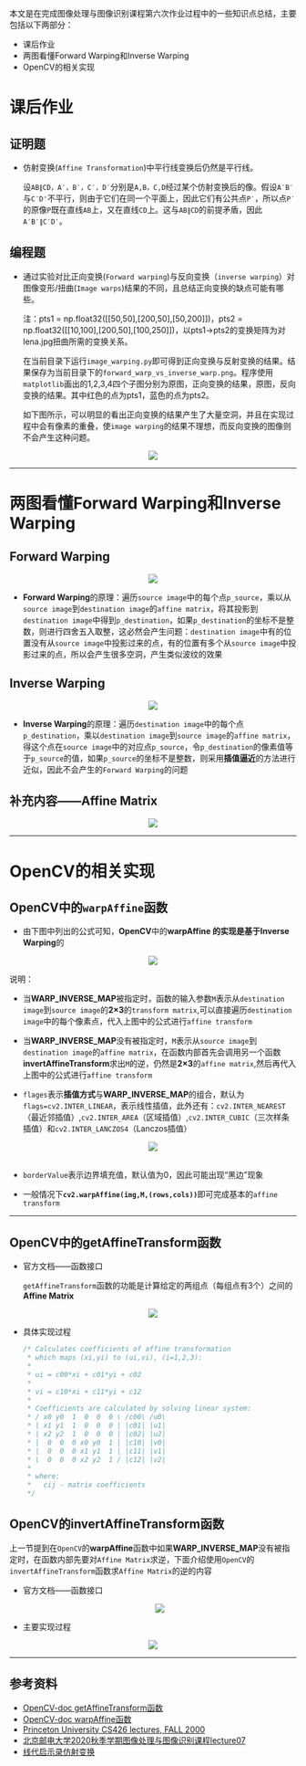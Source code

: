 本文是在完成图像处理与图像识别课程第六次作业过程中的一些知识点总结，主要包括以下两部分：

- 课后作业
- 两图看懂Forward Warping和Inverse Warping
- OpenCV的相关实现


# 课后作业

## 证明题

* 仿射变换(`Affine Transformation`)中平行线变换后仍然是平行线。

  设`AB∥CD，A′，B′，C′，D′`分别是`A,B，C,D`经过某个仿射变换后的像。假设`A′B′`与`C′D'`不平行，则由于它们在同一个平面上，因此它们有公共点`P′`，所以点`P′`的原像`P`既在直线`AB`上，又在直线`CD`上。这与`AB∥CD`的前提矛盾，因此`A′B′∥C′D′`。

## 编程题

* 通过实验对比正向变换(`Forward warping`)与反向变换（`inverse warping`）对图像变形/扭曲(`Image warps`)结果的不同，且总结正向变换的缺点可能有哪些。

  注：pts1 = np.float32([[50,50],[200,50],[50,200]])，pts2 = np.float32([[10,100],[200,50],[100,250]])，以pts1->pts2的变换矩阵为对lena.jpg扭曲所需的变换关系。

  

  在当前目录下运行`image_warping.py`即可得到正向变换与反射变换的结果。结果保存为当前目录下的`forward_warp_vs_inverse_warp.png`。程序使用`matplotlib`画出的1,2,3,4四个子图分别为原图，正向变换的结果，原图，反向变换的结果。其中红色的点为pts1，蓝色的点为pts2。
  
  如下图所示，可以明显的看出正向变换的结果产生了大量空洞，并且在实现过程中会有像素的重叠，使`image warping`的结果不理想，而反向变换的图像则不会产生这种问题。

<div align=center>
<img src="https://raw.githubusercontent.com/vitalemonate/Image-Warping/main/results/forward_warp_vs_inverse_warp.png"/>
</div>

---
# 两图看懂Forward Warping和Inverse Warping

## Forward Warping
<div align=center>
<img src="https://raw.githubusercontent.com/vitalemonate/Image-Warping/main/pictures/forward_warping_implement.png">
</div>

* **Forward Warping**的原理：遍历`source image`中的每个点`p_source`，乘以从`source image`到`destination image`的`affine matrix`，将其投影到`destination image`中得到`p_destination`，如果`p_destination`的坐标不是整数，则进行四舍五入取整，这必然会产生问题：`destination image`中有的位置没有从`source image`中投影过来的点，有的位置有多个从`source image`中投影过来的点，所以会产生很多空洞，产生类似波纹的效果

## Inverse Warping
<div align=center>
<img src="https://raw.githubusercontent.com/vitalemonate/Image-Warping/main/pictures/inverse_warping_implement.png">
</div>

* **Inverse Warping**的原理：遍历`destination image`中的每个点`p_destination`，乘以`destination image`到`source image`的`affine matrix`，得这个点在`source image`中的对应点`p_source`，令`p_destination`的像素值等于`p_source`的值，如果`p_source`的坐标不是整数，则采用**插值逼近**的方法进行近似，因此不会产生的`Forward Warping`的问题

## 补充内容——Affine Matrix

<div align=center>
<img src="https://raw.githubusercontent.com/vitalemonate/Image-Warping/main/pictures/affine_matrix.png">
</div>

---
# OpenCV的相关实现

## OpenCV中的`warpAffine`函数

* 由下图中列出的公式可知，**OpenCV**中的**warpAffine **的实现是基于**Inverse Warping**的

<div align=center>
<img src="https://raw.githubusercontent.com/vitalemonate/Image-Warping/main/pictures/opencv-doc-warpAffine.png">
</div>

说明：

* 当**WARP_INVERSE_MAP**被指定时，函数的输入参数`M`表示从`destination image`到`source image`的**2×3**的`transform matrix`,可以直接遍历`destination image`中的每个像素点，代入上图中的公式进行`affine transform`


* 当**WARP_INVERSE_MAP**没有被指定时，`M`表示从`source image`到`destination image`的`affine matrix`，在函数内部首先会调用另一个函数**invertAffineTransform**求出`M`的逆，仍然是**2×3**的`affine matrix`,然后再代入上图中的公式进行`affine transform`

* `flages`表示**插值方式**与**WARP_INVERSE_MAP**的组合，默认为 `flags=cv2.INTER_LINEAR`，表示线性插值，此外还有：`cv2.INTER_NEAREST`（最近邻插值）,`cv2.INTER_AREA`（区域插值）,`cv2.INTER_CUBIC`（三次样条插值）和`cv2.INTER_LANCZOS4`（Lanczos插值）

<div align=center>
<img src="https://raw.githubusercontent.com/vitalemonate/Image-Warping/main/pictures/WARP_INVERSE_MAP.png">
</div>
<br>

* `borderValue`表示边界填充值，默认值为0，因此可能出现“黑边”现象

* 一般情况下<b>`cv2.warpAffine(img,M,(rows,cols))`</b>即可完成基本的`affine transform `
---

## OpenCV中的getAffineTransform函数

* 官方文档——函数接口

  `getAffineTransform`函数的功能是计算给定的两组点（每组点有3个）之间的**Affine Matrix**

<div align=center>
<img src="https://raw.githubusercontent.com/vitalemonate/Image-Warping/main/pictures/opencv-doc-getAffineTransform.png">
</div>

* 具体实现过程

  ```c++
  /* Calculates coefficients of affine transformation
   * which maps (xi,yi) to (ui,vi), (i=1,2,3):
   *
   * ui = c00*xi + c01*yi + c02
   *
   * vi = c10*xi + c11*yi + c12
   *
   * Coefficients are calculated by solving linear system:
   * / x0 y0  1  0  0  0 \ /c00\ /u0\
   * | x1 y1  1  0  0  0 | |c01| |u1|
   * | x2 y2  1  0  0  0 | |c02| |u2|
   * |  0  0  0 x0 y0  1 | |c10| |v0|
   * |  0  0  0 x1 y1  1 | |c11| |v1|
   * \  0  0  0 x2 y2  1 / |c12| |v2|
   *
   * where:
   *   cij - matrix coefficients
   */
  ```


## OpenCV的invertAffineTransform函数

上一节提到在`OpenCV`的**warpAffine**函数中如果**WARP_INVERSE_MAP**没有被指定时，在函数内部先要对`Affine Matrix`求逆，下面介绍使用`OpenCV`的 `invertAffineTransform`函数求`Affine Matrix`的逆的内容

* 官方文档——函数接口

  <div align=center>
  <img src="https://raw.githubusercontent.com/vitalemonate/Image-Warping/main/pictures/opencv-doc-invertAffineTransform.png">
  </div>

* 主要实现过程

<div align=center>
<img src="https://raw.githubusercontent.com/vitalemonate/Image-Warping/main/pictures/invertAffineTransform_impl.png">
</div>

---

## 参考资料

* [OpenCV-doc getAffineTransform函数](https://docs.opencv.org/3.4.1/da/d54/group__imgproc__transform.html#ga8f6d378f9f8eebb5cb55cd3ae295a999)
* [OpenCV-doc warpAffine函数](https://docs.opencv.org/3.4.1/da/d54/group__imgproc__transform.html#ga0203d9ee5fcd28d40dbc4a1ea4451983)
* [Princeton University CS426 lectures, FALL 2000](https://www.cs.princeton.edu/courses/archive/fall00/cs426/lectures/warp/warp.pdf)
* [北京邮电大学2020秋季学期图像处理与图像识别课程lecture07](https://github.com/vitalemonate/Image-Warping/blob/main/lectures/L07-2D%20transformation.pdf)
* [线代启示录仿射变换](https://ccjou.wordpress.com/2011/03/24/%E4%BB%BF%E5%B0%84%E8%AE%8A%E6%8F%9B/)
